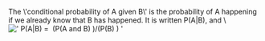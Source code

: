 The \\'conditional probability of A given B\\' is the probability of A
happening if we already know that B has happened. It is written P(A|B),
and \\
![' P(A|B) =  (P(A and B) )/(P(B)
) '](../dictionary/equation_images/2622.1..png)
